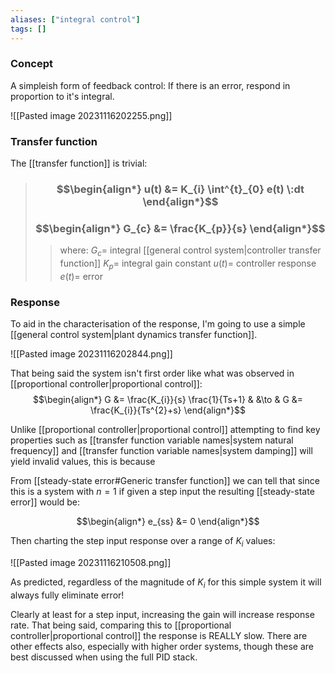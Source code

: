 ```yaml
---
aliases: ["integral control"]
tags: []
---
```

 
### Concept

A simpleish form of feedback control: If there is an error, respond in proportion to it's integral.

![[Pasted image 20231116202255.png]]

### Transfer function

The [[transfer function]] is trivial:

> ### $$\begin{align*} u(t)  &= K_{i} \int^{t}_{0} e(t) \:dt \end{align*}$$
> ### $$\begin{align*} G_{c}  &= \frac{K_{p}}{s} \end{align*}$$
>> where:
>> $G_{c}=$ integral [[general control system|controller transfer function]]
>> $K_{p}=$ integral gain constant
>> $u(t)=$ controller response
>> $e(t)=$ error

### Response

To aid in the characterisation of the response, I'm going to use a simple [[general control system|plant dynamics transfer function]].

![[Pasted image 20231116202844.png]]

That being said the system isn't first order like what was observed in [[proportional controller|proportional control]]:
$$\begin{align*}
G &= \frac{K_{i}}{s} \frac{1}{Ts+1} & &\to & G &= \frac{K_{i}}{Ts^{2}+s}
\end{align*}$$

Unlike [[proportional controller|proportional control]] attempting to find key properties such as [[transfer function variable names|system natural frequency]] and [[transfer function variable names|system damping]] will yield invalid values, this is because 

From [[steady-state error#Generic transfer function]] we can tell that since this is a system with $n=1$ if given a step input the resulting [[steady-state error]] would be:

$$\begin{align*}
e_{ss} &= 0
\end{align*}$$

Then charting the step input response over a range of $K_{i}$ values:

![[Pasted image 20231116210508.png]]

As predicted, regardless of the magnitude of $K_{i}$ for this simple system it will always fully eliminate error!

Clearly at least for a step input, increasing the gain will increase response rate. That being said, comparing this to [[proportional controller|proportional control]] the response is REALLY slow. There are other effects also, especially with higher order systems, though these are best discussed when using the full PID stack.
